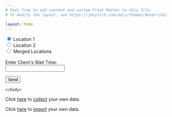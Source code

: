 ```yaml
---
# Feel free to add content and custom Front Matter to this file.
# To modify the layout, see https://jekyllrb.com/docs/themes/#overriding-theme-defaults

layout: home
---
```



<html>
    <head>
    </head>
    <body>
        <form name="wait" netlify>
            <input type="radio" name="location" value="loc1" checked> Location 1<br>
            <input type="radio" name="location" value="loc2"> Location 2<br>
            <input type="radio" name="location" value="merge"> Merged Locations
              <br><br>
            Enter Client's Wait Time:<br>
            <input type="text" name="firstinput" required><br>
             <p>
   				 <button type="submit">Send</button>
  			</p>
        </form>
       
    </body>
</html>



Click <a href="http://127.0.0.1:4000/collect/">here</a> to <u>collect</u> your own data.

Click <a href="http://127.0.0.1:4000/import2/">here</a> to <u>import</u> your own data.
